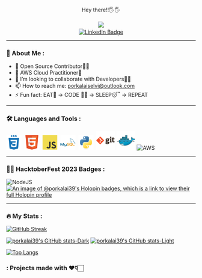 
<div align="center">
  Hey there!!🖐🖐
 </div>
<br>
<div id="header" align="center">
  <img src="https://media.giphy.com/media/M9gbBd9nbDrOTu1Mqx/giphy.gif" width="100"/>
</div>

<div id="badges"  align="center">
  <a href="https://www.linkedin.com/in/porkalai" target="blank">
    <img src="https://img.shields.io/badge/LinkedIn-blue?style=for-the-badge&logo=linkedin&logoColor=white"   alt="LinkedIn Badge"/>
  </a>
  
</div>

<hr>

### :girl: About Me :


- 🔭 Open Source Contributor👩‍💻
- 🐋 AWS Cloud Practitioner🐋
- 👯 I’m looking to collaborate with Developers👩‍💻
- 📫 How to reach me: porkalaiselvi@outlook.com
- ⚡ Fun fact: EAT🍟 -> CODE 👩‍💻 -> SLEEP😴 -> REPEAT
<hr>


### :hammer_and_wrench: Languages and Tools :

<div>

   <img src="https://github.com/devicons/devicon/blob/master/icons/css3/css3-plain-wordmark.svg"  title="CSS3" alt="CSS" width="40" height="40"/>&nbsp;
  <img src="https://github.com/devicons/devicon/blob/master/icons/html5/html5-original.svg" title="HTML5" alt="HTML" width="40" height="40"/>&nbsp;
  <img src="https://github.com/devicons/devicon/blob/master/icons/javascript/javascript-original.svg" title="JavaScript" alt="JavaScript" width="40" height="40"/>&nbsp;
   <img src="https://github.com/devicons/devicon/blob/master/icons/mysql/mysql-original-wordmark.svg" title="MySQL"  alt="MySQL" width="40" height="40"/>&nbsp;
  <img src="https://github.com/devicons/devicon/blob/master/icons/python/python-original.svg" title="Python"  alt="Python" width="40" height="40"/>&nbsp;
  <img src="https://github.com/devicons/devicon/blob/master/icons/git/git-original-wordmark.svg" title="Git" alt="Git" width="50" height="50"/>
   <img src="https://github.com/devicons/devicon/blob/master/icons/docker/docker-original.svg" title="Docker" alt="Docker" width="50" height="50"/>
     <img src="https://www.clipartmax.com/png/middle/195-1955494_aws-simple-icons-aws-cloud-aws-cloud.png" title="AWS" alt="AWS" width="60" height="40"/>
</div>
<hr>


### 🎯🎯 HacktoberFest 2023 Badges :


<img src="https://cdn.qwiklabs.com/kqE8y3KZ7X%2FFV6jbYL4fV7Hi0zEKgcGu3QEdy0ivq5o%3D" title="NodeJS" alt="NodeJS" width="150" height="100"/>&nbsp;
[![An image of @porkalai39's Holopin badges, which is a link to view their full Holopin profile](https://holopin.me/porkalai39)](https://holopin.io/@porkalai39)

<hr>


### :fire: My Stats :
[![GitHub Streak](https://streak-stats.demolab.com?user=porkalai39&theme=dark)](https://git.io/streak-stats)

[![porkalai39's GitHub stats-Dark](https://github-readme-stats.vercel.app/api?username=porkalai39&show_icons=true&theme=dark#gh-dark-mode-only)](https://github.com/porkalai39/github-readme-stats#gh-dark-mode-only)
[![porkalai39's GitHub stats-Light](https://github-readme-stats.vercel.app/api?username=porkalai39&show_icons=true&theme=default#gh-light-mode-only)](https://github.com/porkalai39/github-readme-stats#gh-light-mode-only)

[![Top Langs](https://github-readme-stats.vercel.app/api/top-langs/?username=porkalai39&layout=compact&theme=vision-friendly-dark)](https://github.com/anuraghazra/github-readme-stats)

### : Projects made with ❤️👇🏻
